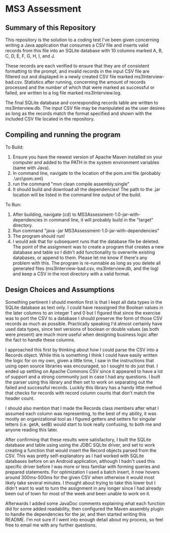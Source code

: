 # MS3 Assessment
## Summary of this Repository
This repository is the solution to a coding test I've been given concerning writing a Java application that consumes a CSV file
and inserts valid records from this file into an SQLite database with 10 columns marked A, B, C, D, E, F, G, H, I, and J.

These records are each verified to ensure that they are of consistent formatting to the prompt, and invalid records in the input
CSV file are filtered out and displayed in a newly created CSV file marked ms3Interview-bad.csv. Statistics after running, concerning
the amount of records processed and the number of which that were marked as successful or failed, are written to a log file marked ms3Interview.log.

The final SQLite database and corresponding records table are written to ms3Interview.db. The input CSV file may be manipulated as the user desires 
so long as the records match the format specified and shown with the included CSV file located in the repository.

## Compiling and running the program
To Build:
1. Ensure you have the newest version of Apache Maven installed on your computer and added to the PATH in the system environment variables (same with Java).
2. In command line, navigate to the location of the pom.xml file (probably .\src\pom.xml)
3. run the command "mvn clean compile assembly:single"
4. It should build and download all the dependencies! The path to the .jar location will be listed in the command line output of the build.

To Run:
1. After building, navigate (cd) to MS3Assessment-1.0-jar-with-dependencies in command line, it will probably build in the "target" directory.
2. Run command "java -jar MS3Assessment-1.0-jar-with-dependencies"
3. The program should run!
4. I would ask that for subsequent runs that the database file be deleted. The point of the assignment was to create a program that creates a new database and table
so I didn't add functionality to overwrite existing databases, or append to them. Please let me know if there's any problem with this. The program is re-runnable as long
as you delete all generated files (ms3Interview-bad.csv, ms3Interview.db, and the log) and keep a CSV in the root directory with a valid format.

## Design Choices and Assumptions
Something pertinent I should mention first is that I kept all data types in the SQLite database as text only. I could have reassigned the Boolean values in the later columns to an integer 1 and 0 but I figured that since the exercise was to port the CSV to a database I should preserve the form of those CSV records as much as possible. Practically speaking I'd almost certainly have used data types, since text versions of boolean or double values (as both were present) are much more useful
when designing business logic after the fact to handle these columns.

I approached this first by thinking about how I could parse the CSV into a Records object. While this is something I think I could have easily written the logic for
on my own, given a little time, I saw in the instructions that using open source libraries was encouraged, so I sought to do just that. I ended up settling on Apache
Commons CSV since it appeared to have a lot of support and a strong community just in case I had any questions. I built the parser using this library and then set to work on separating out the failed and successful records. Luckily this library has a handy little method that checks for records with record column counts that don't match the header count.

I should also mention that I made the Records class members after what I assumed each column was representing, to the best of my ability, it was mostly an organizational tool as I figured getters and setters for singular letters (i.e. getA, setB) would start to look really confusing, to both me and anyone reading this later.

After confirming that these results were satisfactory, I built the SQLite database and table using using the JDBC SQLite driver, and set to work creating a function
that would insert the Record objects parsed from the CSV. This was pretty self-explanatory as I had worked with SQLite databases before on an Android application, although I hadn't used this specific driver before I was more or less familiar with forming queries and prepared statements. For optimization I used a batch insert, it now hovers around 300ms-500ms for the given CSV when otherwise it would most likely take several minutes. I thought about trying to take this lower but I didn't want to wait to turn the assignment in any longer since I had already been out of town for most of the week and been unable to work on it.

Afterwards I added some JavaDoc comments explaining what each function did for some added readability, then configured the Maven assembly plugin to handle the
dependencies for the jar, and then started writing this README. I'm not sure if I went into enough detail about my process, so feel free to email me with any further questions.
